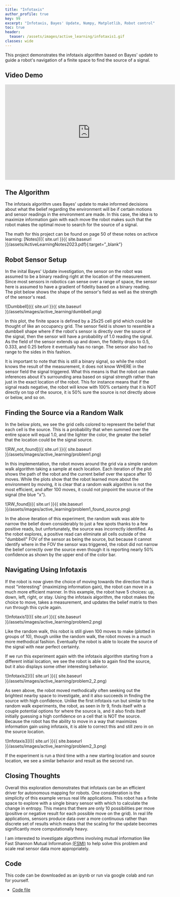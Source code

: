 ```yaml
---
title: "Infotaxis"
author_profile: true
key: 99
excerpt: "Infotaxis, Bayes' Update, Numpy, Matplotlib, Robot control"
toc: true
header:
  teaser: /assets/images/active_learning/infotaxis1.gif
classes: wide
---
```



This project demonstrates the infotaxis algorithm based on Bayes' update to guide a robot's navigation of a finite space to find the source of a signal. 

## Video Demo
<iframe width="560" height="315" src="https://www.youtube.com/embed/jDVT8ASbmU0?si=vnFh2my61y2Ffp5y" title="YouTube video player" frameborder="0" allow="accelerometer; autoplay; clipboard-write; encrypted-media; gyroscope; picture-in-picture; web-share" referrerpolicy="strict-origin-when-cross-origin" allowfullscreen></iframe>

## The Algorithm
The infotaxis algorithm uses Bayes' update to make informed decisions about what the belief regarding the environment will be if certain motions and sensor readings in the environment are made. In this case, the idea is to maximize information gain with each move the robot makes such that the robot makes the optimal move to search for the source of a signal.

The math for this project can be found on page 50 of these notes on activce learning: [Notes]({{ site.url }}{{ site.baseurl }}/assets/ActiveLearningNotes2023.pdf){:target=”_blank”} 

## Robot Sensor Setup
In the inital Bayes' Update investigation, the sensor on the robot was assumed to be a binary reading right at the location of the measurement. Since most sensors in robotics can sense over a range of space, the sensor here is assumed to have a gradient of fidelity based on a binary reading. The plot below shows the shape of the sensor's field as well as the strength of the sensor's read.

![Dumbbell]({{ site.url }}{{ site.baseurl }}/assets/images/active_learning/dumbbell.png)

In this plot, the finite space is defined by a 25x25 cell grid which could be thought of like an occupancy grid. The sensor field is shown to resemble a dumbbell shape where if the robot's sensor is directly over the source of the signal, then the sensor will have a probability of 1.0 reading the signal. As the field of the sensor extends up and down, the fidelity drops to 0.5, 0.333, and 0.25 before it eventually has no range. The sensor also had no range to the sides in this fashion.

It is important to note that this is still a binary signal, so while the robot knows the result of the measurement, it does not know WHERE in the sensor field the signal triggered. What this means is that the robot can make inferences about it's surrounding area based on signal strength rather than just in the exact location of the robot. This for instance means that if the signal reads negative, the robot will know with 100% certainty that it is NOT directly on top of the source, it is 50% sure the source is not directly above or below, and so on. 

## Finding the Source via a Random Walk
In the below plots, we see the grid cells colored to represent the belief that each cell is the source. This is a probability that when summed over the entire space will equal 1.0, and the lighter the color, the greater the belief that the location could be the signal source. 

![RW_not_found]({{ site.url }}{{ site.baseurl }}/assets/images/active_learning/problem1.png)

In this implementation, the robot moves around the grid via a simple random walk algorithm taking a sample at each location. Each iteration of the plot shows the path of the robot and the current belief over the space after 10 moves. While the plots show that the robot learned more about the environment by moving, it is clear that a random walk algorithm is not the most efficient, and after 100 moves, it could not pinpoint the source of the signal (the blue "x"). 

![RW_found]({{ site.url }}{{ site.baseurl }}/assets/images/active_learning/problem1_found_source.png)

In the above iteration of this experiment, the random walk was able to narrow the belief down considerably to just a few spots thanks to a few positive reads, but unfortunately, the source was incorrectly identified. As the robot explores, a positive read can eliminate all cells outside of the "dumbbell" FOV of the sensor as being the source, but because it cannot identify where in the FOV the sensor was triggered, the robot did not narrow the belief correctly over the source even though it is reporting nearly 50% confidence as shown by the upper end of the color bar. 

## Navigating Using Infotaxis
If the robot is now given the choice of moving towards the direction that is most "interesting" (maximizing information gain), the robot can move in a much more efficient manner. In this example, the robot have 5 choices: up, down, left, right, or stay. Using the infotaxis algorithm, the robot makes the choice to move, takes a measurement, and updates the belief matrix to then run through this cycle again. 

![Infotaxis1]({{ site.url }}{{ site.baseurl }}/assets/images/active_learning/problem2.png)

Like the random walk, this robot is still given 100 moves to make (plotted in groups of 10), though unlike the random walk, the robot moves in a much more methodical fashion. Eventually the robot is able to locate the source of the signal with near perfect certainty. 

If we run this experiment again with the infotaxis algorithm starting from a different initial location, we see the robot is able to again find the source, but it also displays some other interesting behavior.

![Infotaxis2]({{ site.url }}{{ site.baseurl }}/assets/images/active_learning/problem2_2.png)

As seen above, the robot moved methodically often seeking out the brightest nearby space to investigate, and it also succeeds in finding the source with high confidence. Unlike the first infotaxis run but similar to the random walk experiments, the robot, as seen in Itr 9, finds itself with a couple potential options for where the source is, and it also finds itself initially guessing a high confidence on a cell that is NOT the source. Because the robot has the ability to move in a way that maximizes information gain using infotaxis, it is able to correct this and still zero in on the source location.

![Infotaxis3]({{ site.url }}{{ site.baseurl }}/assets/images/active_learning/problem2_3.png)

If the experiment is run a third time with a new starting location and source location, we see a similar behavior and result as the second run. 


## Closing Thoughts
Overall this exploration demonstrates that infotaxis can be an efficient driver for autonomous mapping for robots. One consideration is the simplicity of this example versus real life applications. This robot has a finite space to explore with a single binary sensor with which to calculate the change in entropy. This means that there are only 10 possibilities per move (positive or negative result for each possible move on the grid). In real life applications, sensors produce data over a more continuous rather than discrete set of results which means that the scaling for the update becomes significantly more computationally heavy. 

I am interested to investigate algorthms involving mutual information like Fast Shannon Mutual Information [(FSMI)](https://lean.mit.edu/highlights/mutual-information) to help solve this problem and scale real sensor data more appropriately.

## Code
This code can be downloaded as an ipynb or run via google colab and run for yourself. 
- [Code file](https://github.com/Schelbert197/active_learning/blob/main/homework2.ipynb)